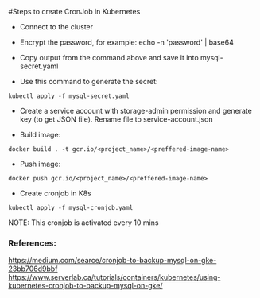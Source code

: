 #Steps to create CronJob in Kubernetes

* Connect to the cluster

* Encrypt the password, for example: echo -n 'password' | base64

* Copy output from the command above and save it into mysql-secret.yaml

* Use this command to generate the secret:
``` 
kubectl apply -f mysql-secret.yaml 
```

* Create a service account with storage-admin permission and generate key (to get JSON file). Rename file to service-account.json

* Build image:
``` 
docker build . -t gcr.io/<project_name>/<preffered-image-name>
```

* Push image:
```
docker push gcr.io/<project_name>/<preffered-image-name>
```

* Create cronjob in K8s
```
kubectl apply -f mysql-cronjob.yaml
```

NOTE: This cronjob is activated every 10 mins

### References:

https://medium.com/searce/cronjob-to-backup-mysql-on-gke-23bb706d9bbf
https://www.serverlab.ca/tutorials/containers/kubernetes/using-kubernetes-cronjob-to-backup-mysql-on-gke/
